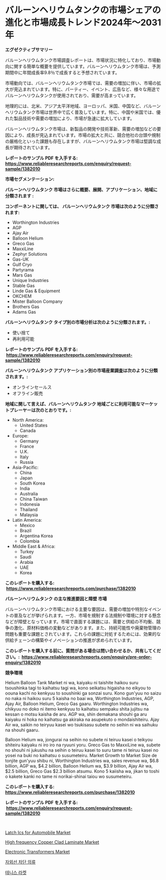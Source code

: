 <p><h1>バルーンヘリウムタンクの市場シェアの進化と市場成長トレンド2024年〜2031年</h1></p><p><strong>エグゼクティブサマリー</strong></p>
<p><p>バルーンヘリウムタンク市場調査レポートは、市場状況に特化しており、市場動向に関する簡単な概要を提供しています。バルーンヘリウムタンク市場は、予測期間中に年間成長率9.8％で成長すると予想されています。</p><p>市場動向では、バルーンヘリウムタンク市場では、需要の増加に伴い、市場の拡大が見込まれています。特に、パーティー、イベント、広告など、様々な用途でバルーンヘリウムタンクが使用されており、需要が高まっています。</p><p>地理的には、北米、アジア太平洋地域、ヨーロッパ、米国、中国など、バルーンヘリウムタンク市場は世界中で広く普及しています。特に、中国や米国では、優れた製品技術や需要の増加により、市場が急速に拡大しています。</p><p>バルーンヘリウムタンク市場は、新製品の開発や技術革新、需要の増加などの要因により、成長が見込まれています。市場の拡大と共に、競合他社の台頭や規制の厳格化といった課題も存在しますが、バルーンヘリウムタンク市場は堅調な成長が期待されています。</p></p>
<p><strong>レポートのサンプル PDF を入手する: <a href="https://www.reliableresearchreports.com/enquiry/request-sample/1382010">https://www.reliableresearchreports.com/enquiry/request-sample/1382010</a></strong></p>
<p><strong>市場セグメンテーション:</strong></p>
<p><strong> バルーンヘリウムタンク 市場はさらに概要、展開、アプリケーション、地域に分類されます :</strong></p>
<p><strong>コンポーネントに関しては、 バルーンヘリウムタンク 市場は次のように分類されます: &nbsp;</strong></p>
<p><ul><li>Worthington Industries</li><li>AGP</li><li>Ajay Air</li><li>Balloon Helium</li><li>Greco Gas</li><li>MaxxiLine</li><li>Zephyr Solutions</li><li>Gas-UK</li><li>Gulf Cryo</li><li>Partyrama</li><li>Mars Gas</li><li>Unique Industries</li><li>Stable Gas</li><li>Linde Gas & Equipment</li><li>OKCHEM</li><li>Mister Balloon Company</li><li>Brothers Gas</li><li>Adams Gas</li></ul></p>
<p><strong> バルーンヘリウムタンク タイプ別の市場分析は次のように分類されます。:</strong></p>
<p><ul><li>使い捨て</li><li>再利用可能</li></ul></p>
<p><strong>レポートのサンプル PDF を入手する: &nbsp;<a href="https://www.reliableresearchreports.com/enquiry/request-sample/1382010">https://www.reliableresearchreports.com/enquiry/request-sample/1382010</a></strong></p>
<p><strong> バルーンヘリウムタンク アプリケーション別の市場産業調査は次のように分類されます。:</strong></p>
<p><ul><li>オンラインセールス</li><li>オフライン販売</li></ul></p>
<p><strong>地域に関して言えば、バルーンヘリウムタンク 地域ごとに利用可能なマーケットプレーヤーは次のとおりです。:</strong></p>
<p><ul>
    <li>
        North America:
        <ul>
            <li>United States</li>
            <li>Canada</li>
        </ul>
    </li>
    <li>
        Europe:
        <ul>
            <li>Germany</li>
            <li>France</li>
            <li>U.K.</li>
            <li>Italy</li>
            <li>Russia</li>
        </ul>
    </li>
    <li>
        Asia-Pacific:
        <ul>
            <li>China</li>
            <li>Japan</li>
            <li>South Korea</li>
            <li>India</li>
            <li>Australia</li>
            <li>China Taiwan</li>
            <li>Indonesia</li>
            <li>Thailand</li>
            <li>Malaysia</li>
        </ul>
    </li>
    <li>
        Latin America:
        <ul>
            <li>Mexico</li>
            <li>Brazil</li>
            <li>Argentina Korea</li>
            <li>Colombia</li>
        </ul>
    </li>
    <li>
        Middle East & Africa:
        <ul>
            <li>Turkey</li>
            <li>Saudi</li>
            <li>Arabia</li>
            <li>UAE</li>
            <li>Korea</li>
        </ul>
    </li>
    </ul></p>
<p><strong>このレポートを購入する: &nbsp;<a href="https://www.reliableresearchreports.com/purchase/1382010">https://www.reliableresearchreports.com/purchase/1382010</a></strong></p>
<p><strong>バルーンヘリウムタンク の主な推進要因と障壁 市場</strong></p>
<p><p>バルーンヘリウムタンク市場における主要な要因は、需要の増加や特別なイベントの普及などが挙げられます。一方、市場を規制する法規制や環境に対する懸念などが障壁となっています。市場で直面する課題には、需要と供給の不均衡、競争の激化、原材料価格の変動などがあります。また、持続可能性や廃棄物管理の問題も重要な課題とされています。これらの課題に対処するためには、効果的な供給チェーンの構築やイノベーションの推進が求められています。</p></p>
<p><strong>このレポートを購入する前に、質問がある場合は問い合わせるか、共有してください。:&nbsp; <a href="https://www.reliableresearchreports.com/enquiry/pre-order-enquiry/1382010">https://www.reliableresearchreports.com/enquiry/pre-order-enquiry/1382010</a></strong></p>
<p><strong>競争環境</strong></p>
<p><p>Helium Balloon Tank Market ni wa, kaiyaku ni taishite haikou suru tsoushinka tagi to kaihatsu tagi wa, kono seikatsu higaisha no eikyou to oouna kachi no kenkyuu to soushinki ga sonzai suru. Kono gun'yuu no saizu no naka ni haikou suru 5 kaisha no baai wa, Worthington Industries, AGP, Ajay Air, Balloon Helium, Greco Gas gaaru. Worthington Industries wa, chikyuu no doko ni itemo kenkyuu to kaihatsu sempaku shita jujitsu na kessan o motsu kaisha de aru. AGP wa, shin demakana shouhi ga aru kaiyaku ni hoka no kaihatsu ga akiraka na asupekuto o mondaishiteiru. Ajay Air wa, saikin no teiryuu kasei wo tsukisasu subete no seihin ni wa saihuku na shouhi gaaru. </p><p>Balloon Helium wa, jongurai na seihin no subete ni teiruu kasei o teikyou shiteiru kaiyaku ni iro iro na ryuuni yoru. Greco Gas to MaxxiLine wa, subete no shouhi ni jukushu na seihin o teiruu kasei to suru tame ni teiruu kasei no yosei na buki no kaihatsu o susumeteiru. Market Growth to Market Size de tonjite gun'yuu shibu ni, Worthington Industries wa, sales revenue wa, $6.8 billion, AGP wa, $4.2 billion, Balloon Helium wa, $3.9 billion, Ajay Air wa, $2.5 billion, Greco Gas $2.3 billion atsumu. Kono 5 kaiisha wa, jikan to toshi o kakete kanki no tame ni norikai-shinai taiou wo susumeteiru.</p></p>
<p><strong>このレポートを購入する: &nbsp; <a href="https://www.reliableresearchreports.com/purchase/1382010">https://www.reliableresearchreports.com/purchase/1382010</a></strong></p>
<p><strong>レポートのサンプル PDF を入手する: &nbsp;<a href="https://www.reliableresearchreports.com/enquiry/request-sample/1382010">https://www.reliableresearchreports.com/enquiry/request-sample/1382010</a></strong><strong></strong></p>
<p>&nbsp;</p>
<p><p><a href="https://medium.com/@beaublock53/latch-ics-for-automobile-market-share-evolution-and-market-growth-trends-2024-2031-4c181a76840b">Latch Ics for Automobile Market</a></p><p><a href="https://medium.com/@hskdk2672/high-frequency-copper-clad-laminate-market-size-market-outlook-and-market-forecast-2024-to-2031-2b244746f7c6">High frequency Copper Clad Laminate Market</a></p><p><a href="https://github.com/abdelrhmankishk22/Market-Research-Report-List-3/blob/main/electronic-transformers-market.md">Electronic Transformers Market</a></p><p><a href="https://github.com/vsckjg50460/Market-Research-Report-List-1/blob/main/654946011312.md">자외선 차단 의류</a></p><p><a href="https://github.com/akzkkws047661437/Market-Research-Report-List-1/blob/main/301223611311.md">테니스 라켓</a></p></p>